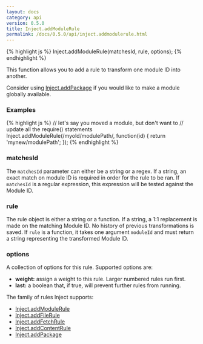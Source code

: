 ```yaml
---
layout: docs
category: api
version: 0.5.0
title: Inject.addModuleRule
permalink: /docs/0.5.0/api/inject.addmodulerule.html
---
```


{% highlight js %}
Inject.addModuleRule(matchesId, rule, options);
{% endhighlight %}

This function allows you to add a rule to transform one module ID into another.

Consider using [Inject.addPackage](/docs/0.5.0/api/inject.addpackage.html) if you would like to make a module globally available.

### Examples
{% highlight js %}
// let's say you moved a module, but don't want to
// update all the require() statements
Inject.addModuleRule(/myold\/modulePath/, function(id) {
  return 'mynew/modulePath';
});
{% endhighlight %}

### matchesId
The `matchesId` parameter can either be a string or a regex. If a string, an exact match on module ID is required in order for the rule to be ran. If `matchesId` is a regular expression, this expression will be tested against the Module ID.

### rule
The rule object is either a string or a function. If a string, a 1:1 replacement is made on the matching Module ID. No history of previous transformations is saved. If `rule` is a function, it takes one argument `moduleId` and must return a string representing the transformed Module ID.

### options
A collection of options for this rule. Supported options are:

* **weight:** assign a weight to this rule. Larger numbered rules run first.
* **last:** a boolean that, if true, will prevent further rules from running.

The family of rules Inject supports:

* [Inject.addModuleRule](/docs/0.5.0/api/inject.addmodulerule.html)
* [Inject.addFileRule](/docs/0.5.0/api/inject.addfilerule.html)
* [Inject.addFetchRule](/docs/0.5.0/api/inject.addfetchrule.html)
* [Inject.addContentRule](/docs/0.5.0/api/inject.addcontentrule.html)
* [Inject.addPackage](/docs/0.5.0/api/inject.addpackage.html)
